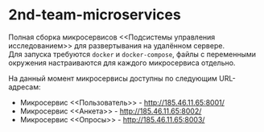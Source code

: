 # 2nd-team-microservices
Полная сборка микросервисов <<Подсистемы управления исследованием>> для развертывания на удалённом сервере.\
Для запуска требуются `docker` и `docker-compose`, файлы с переменными окружения настраиваются для каждого микросервиса отдельно.

На данный момент микросервисы доступны по следующим URL-адресам:
 - Микросервис <<Пользователь>> - http://185.46.11.65:8001/
 - Микросервис <<Анкета>> - http://185.46.11.65:8002/
 - Микросервис <<Опросы>> - http://185.46.11.65:8003/
